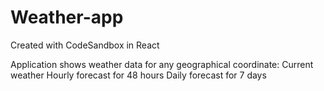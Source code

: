 # Weather-app
Created with CodeSandbox in React

Application shows weather data for any geographical coordinate:
Current weather
Hourly forecast for 48 hours
Daily forecast for 7 days

